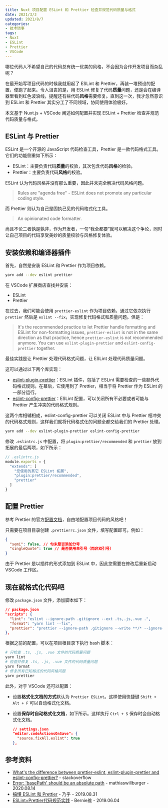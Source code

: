 ```yaml
---
title: Nuxt 项目配置 ESLint 和 Prettier 检查并规范代码质量与格式
date: 2021/3/3
updated: 2021/8/7
categories:
- 技术琐事
tags:
- Nuxt
- ESLint
- Prettier
- VSCode
---
```

哪位代码人不希望自己的代码总有统一优美的风格，不会因为合作开发项目而杂乱呢？

在最开始写项目代码的时候我就用起了 ESLint 和 Prettier，再装一堆预设的配置，便跑了起来。令人沮丧的是，用 ESLint 修复了代码**质量**问题，还是会在编译器里看到红色波浪线，提醒还有些代码**风格**需要修复。直到这一次，我才忽然意识到 ESLint 和 Prettier 其实分工了不同领域，协同使用体验极好。

本文基于 Nuxt.js + VSCode 阐述如何配置并实现 ESLint + Prettier 检查并规范代码质量与格式。

## ESLint 与 Prettier

ESLint 是一个开源的 JavaScript 代码检查工具，Prettier 是一款代码格式工具。它们的功能侧重如下所示：

- ESLint：主要负责代码**质量**的校验，其次包含代码**风格**的检验。
- Prettier：主要负责代码**风格**的校验。

ESLint 认为代码风格并没有那么重要，因此并未完全解决代码风格问题。

> Rules are "agenda free" - ESLint does not promote any particular coding style.

而 Prettier 则认为自己是固执己见的代码格式化工具。

> An opinionated code formatter.

尚且不论二者孰是孰非，作为开发者，一句“我全都要”就可以解决这个争论，同时让自己项目的代码享受美妙的质量校验与风格修复体验。

## 安装依赖和编译器插件

首先，自然是安装 ESLint 和 Prettier 作为项目依赖。

```bash
yarn add --dev eslint prettier
```

在 VSCode 扩展商店查找并安装：

- ESLint
- Prettier

在过去，我们可能会使用 `prettier-eslint` 作为项目依赖，通过它依次执行 `prettier` 然后是 `eslint --fix`，实现修复代码格式和质量问题。但是：

> It's the recommended practice to let Prettier handle formatting and ESLint for non-formatting issues, `prettier-eslint` is not in the same direction as that practice, hence `prettier-eslint` is not recommended anymore. You can use `eslint-plugin-prettier` and `eslint-config-prettier` together.

最佳实践是让 Prettier 处理代码格式问题，让 ESLint 处理代码质量问题。

这可以通过以下两个库实现：

- [eslint-plugin-prettier](https://github.com/prettier/eslint-plugin-prettier)：ESLint 插件，包括了 ESLint 需要检查的一些额外代码格式规则。在幕后，它使用到了 Prettier，相当于将 Prettier 作为 ESLint 的一部分运行。
- [eslint-config-prettier](https://github.com/prettier/eslint-config-prettier)：ESLint 配置，可以关闭所有不必要或者可能与 Prettier 产生冲突的代码格式规则。

这两个库相辅相成，eslint-config-prettier 可以关闭 ESLint 中与 Prettier 相冲突的代码格式规则，这样我们就将代码格式化的问题全都交给我们的 Prettier 处理。

```bash
yarn add --dev eslint-plugin-prettier eslint-config-prettier
```

修改 `.eslintrc.js` 中配置，将 `plugin:prettier/recommended` 和 `prettier` 放到拓展的最后两项，如下所示：

```js
// .eslintrc.js
module.exports = {
  "extends": [
    "您使用的其它 ESLint 拓展",
    "plugin:prettier/recommended",
    "prettier"
  ]
}
```

## 配置 Prettier

参考 Prettier 的官方[配置文档](https://prettier.io/docs/en/options.html)，自由地配置项目代码的风格吧！

只需要在项目目录创建 `.prettierrc.json` 文件，填写配置即可。例如：

```json
{
  "semi": false, // 句末是否添加分号
  "singleQuote": true // 是否使用单引号（而非双引号）
}
```

由于 Prettier 是以插件的形式添加到 ESLint 中，因此您需要在修改后重新启动 VSCode 工作区。

## 现在就格式化代码吧

修改 `package.json` 文件，添加脚本如下：

```json
// package.json
"scripts": {
  "lint": "eslint --ignore-path .gitignore --ext .ts,.js,.vue .",
  "format": "yarn lint --fix",
  "prettier": "prettier --ignore-path .gitignore --write **/* --ignore-unknown"
},
```

根据之前的配置，可以在项目根目录下执行 bash 脚本：

```bash
# 只检查 .ts, .js, .vue 文件的代码质量问题
yarn lint
# 检查并修复 .ts, .js, .vue 文件的代码质量问题
yarn format
# 修复所有已知格式的代码风格问题
yarn prettier
```

此外，对于 VSCode 还可以配置：

- 设置**格式化文档的方式**默认为 `Prettier ESLint`。这样使用快捷键 `Shift + Alt + F` 可以自动格式化文档。
- 设置**保存时自动格式化文档**，如下所示。这样执行 `Ctrl + S` 保存时会自动格式化文档。

  ```json
  // settings.json
  "editor.codeActionsOnSave": {
    "source.fixAll.eslint": true
  },
  ```

## 参考资料

- [What's the difference between prettier-eslint, eslint-plugin-prettier and eslint-config-prettier?](https://stackoverflow.com/questions/44690308/whats-the-difference-between-prettier-eslint-eslint-plugin-prettier-and-eslint) - stackoverflow
- [Error: 'basePath' should be an absolute path](https://github.com/prettier/prettier-eslint-cli/issues/208#issuecomment-673631308) - mathiaswillburger - 2020.08.14
- [搞懂 ESLint 和 Prettier](https://zhuanlan.zhihu.com/p/80574300) - 乃乎 - 2019.08.31
- [ESLint+Prettier代码规范实践](https://www.jianshu.com/p/dd07cca0a48e) - Bernie维 - 2019.06.04

